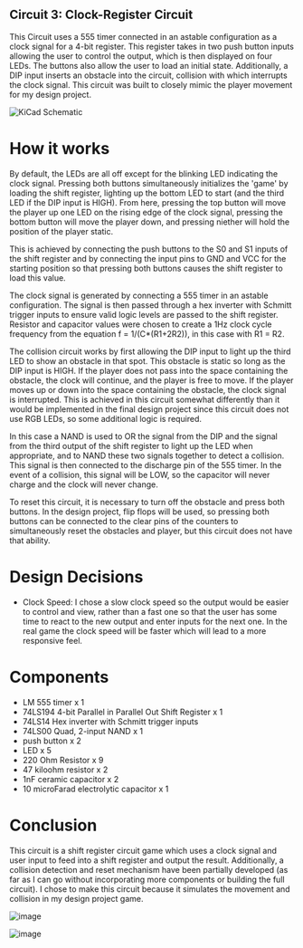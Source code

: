 ## Circuit 3: Clock-Register Circuit
This Circuit uses a 555 timer connected in an astable configuration as a clock signal for a 4-bit register. This register takes in two push button inputs allowing the user to control the output, which is then displayed on four LEDs. The buttons also allow the user to load an initial state. Additionally, a DIP input inserts an obstacle into the circuit, collision with which interrupts the clock signal.
This circuit was built to closely mimic the player movement for my design project.

![KiCad Schematic](https://github.com/user-attachments/assets/e096ceab-08e7-4981-b56b-1a20d1b2e9f2)


# How it works
By default, the LEDs are all off except for the blinking LED indicating the clock signal. Pressing both buttons simultaneously initializes the 'game' by loading the shift register, lighting up the bottom LED to start (and the third LED if the DIP input is HIGH). From here, pressing the top button will move the player up one LED on the rising edge of the clock signal, pressing the bottom button will move the player down, and pressing niether will hold the position of the player static.

This is achieved by connecting the push buttons to the S0 and S1 inputs of the shift register and by connecting the input pins to GND and VCC for the starting position so that pressing both buttons causes the shift register to load this value.

The clock signal is generated by connecting a 555 timer in an astable configuration. The signal is then passed through a hex inverter with Schmitt trigger inputs to ensure valid logic levels are passed to the shift register. Resistor and capacitor values were chosen to create a 1Hz clock cycle frequency from the equation f = 1/(C*(R1+2R2)), in this case with R1 = R2.

The collision circuit works by first allowing the DIP input to light up the third LED to show an obstacle in that spot. This obstacle is static so long as the DIP input is HIGH. If the player does not pass into the space containing the obstacle, the clock will continue, and the player is free to move. If the player moves up or down into the space containing the obstacle, the clock signal is interrupted. This is achieved in this circuit somewhat differently than it would be implemented in the final design project since this circuit does not use RGB LEDs, so some additional logic is required. 

In this case a NAND is used to OR the signal from the DIP and the signal from the third output of the shift register to light up the LED when appropriate, and to NAND these two signals together to detect a collision. This signal is then connected to the discharge pin of the 555 timer. In the event of a collision, this signal will be LOW, so the capacitor will never charge and the clock will never change.

To reset this circuit, it is necessary to turn off the obstacle and press both buttons. In the design project, flip flops will be used, so pressing both buttons can be connected to the clear pins of the counters to simultaneously reset the obstacles and player, but this circuit does not have that ability.

# Design Decisions
- Clock Speed: I chose a slow clock speed so the output would be easier to control and view, rather than a fast one so that the user has some time to react to the new output and enter inputs for the next one. In the real game the clock speed will be faster which will lead to a more responsive feel.

# Components
- LM 555 timer x 1
- 74LS194 4-bit Parallel in Parallel Out Shift Register x 1
- 74LS14 Hex inverter with Schmitt trigger inputs
- 74LS00  Quad, 2-input NAND x 1
- push button x 2
- LED x 5
- 220 Ohm Resistor x 9
- 47 kiloohm resistor x 2
- 1nF ceramic capacitor x 2
- 10 microFarad electrolytic capacitor x 1

# Conclusion
This circuit is a shift register circuit game which uses a clock signal and user input to feed into a shift register and output the result. Additionally, a collision detection and reset mechanism have been partially developed (as far as I can go without incorporating more components or building the full circuit).
I chose to make this circuit because it simulates the movement and collision in my design project game.

![image](https://github.com/user-attachments/assets/ba6e33a2-4d90-4db0-8971-07a55843e586)

![image](https://github.com/user-attachments/assets/f1e338ed-b8d0-47c5-b421-d8a16f313b79)

